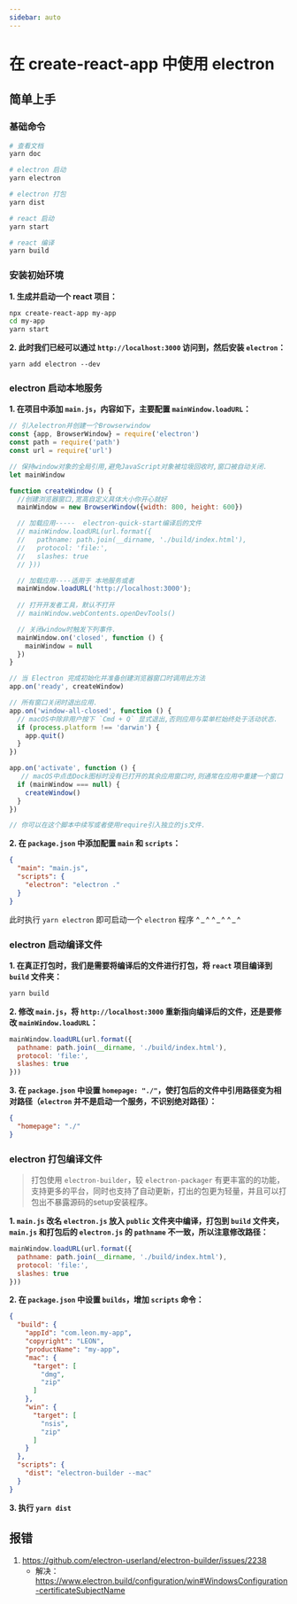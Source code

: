 ```yaml
---
sidebar: auto
---
```


# 在 create-react-app 中使用 electron

## 简单上手

### 基础命令

```bash
# 查看文档
yarn doc

# electron 启动
yarn electron

# electron 打包
yarn dist

# react 启动
yarn start

# react 编译
yarn build
```

### 安装初始环境

**1. 生成并启动一个 react 项目：**

```bash
npx create-react-app my-app
cd my-app
yarn start
```

**2. 此时我们已经可以通过 `http://localhost:3000` 访问到，然后安装 `electron`：**

```pash
yarn add electron --dev
```

### electron 启动本地服务

**1. 在项目中添加 `main.js`，内容如下，主要配置 `mainWindow.loadURL`：**

```js
// 引入electron并创建一个Browserwindow
const {app, BrowserWindow} = require('electron')
const path = require('path')
const url = require('url')

// 保持window对象的全局引用,避免JavaScript对象被垃圾回收时,窗口被自动关闭.
let mainWindow

function createWindow () {
  //创建浏览器窗口,宽高自定义具体大小你开心就好
  mainWindow = new BrowserWindow({width: 800, height: 600})

  // 加载应用-----  electron-quick-start编译后的文件
  // mainWindow.loadURL(url.format({
  //   pathname: path.join(__dirname, './build/index.html'),
  //   protocol: 'file:',
  //   slashes: true
  // }))

  // 加载应用----适用于 本地服务或者
  mainWindow.loadURL('http://localhost:3000');
  
  // 打开开发者工具，默认不打开
  // mainWindow.webContents.openDevTools()

  // 关闭window时触发下列事件.
  mainWindow.on('closed', function () {
    mainWindow = null
  })
}

// 当 Electron 完成初始化并准备创建浏览器窗口时调用此方法
app.on('ready', createWindow)

// 所有窗口关闭时退出应用.
app.on('window-all-closed', function () {
  // macOS中除非用户按下 `Cmd + Q` 显式退出,否则应用与菜单栏始终处于活动状态.
  if (process.platform !== 'darwin') {
    app.quit()
  }
})

app.on('activate', function () {
   // macOS中点击Dock图标时没有已打开的其余应用窗口时,则通常在应用中重建一个窗口
  if (mainWindow === null) {
    createWindow()
  }
})

// 你可以在这个脚本中续写或者使用require引入独立的js文件.   
```

**2. 在 `package.json` 中添加配置 `main` 和 `scripts`：**

```json
{
  "main": "main.js",
  "scripts": {
    "electron": "electron ."
  }
}
```

此时执行 `yarn electron` 即可启动一个 `electron` 程序 ^ _ ^ ^ _ ^ ^ _ ^

### electron 启动编译文件

**1. 在真正打包时，我们是需要将编译后的文件进行打包，将 `react` 项目编译到 `build` 文件夹：**

```bash
yarn build
```

**2. 修改 `main.js`，将 `http://localhost:3000` 重新指向编译后的文件，还是要修改 `mainWindow.loadURL`：**

```js
mainWindow.loadURL(url.format({
  pathname: path.join(__dirname, './build/index.html'),
  protocol: 'file:',
  slashes: true
}))
```

**3. 在 `package.json` 中设置 `homepage: "./"`，使打包后的文件中引用路径变为相对路径（`electron` 并不是启动一个服务，不识别绝对路径）：**

```json
{
  "homepage": "./"
}
```

### electron 打包编译文件

> 打包使用 `electron-builder`，较 `electron-packager` 有更丰富的的功能，支持更多的平台，同时也支持了自动更新，打出的包更为轻量，并且可以打包出不暴露源码的setup安装程序。

**1. `main.js` 改名 `electron.js` 放入 `public` 文件夹中编译，打包到 `build` 文件夹，`main.js` 和打包后的 `electron.js` 的 `pathname` 不一致，所以注意修改路径：**

```js
mainWindow.loadURL(url.format({
  pathname: path.join(__dirname, './build/index.html'),
  protocol: 'file:',
  slashes: true
}))
```

**2. 在 `package.json` 中设置 `builds`，增加 `scripts` 命令：**

```json
{
  "build": {
    "appId": "com.leon.my-app",
    "copyright": "LEON",
    "productName": "my-app",
    "mac": {
      "target": [
        "dmg",
        "zip"
      ]
    },
    "win": {
      "target": [
        "nsis",
        "zip"
      ]
    }
  },
  "scripts": {
    "dist": "electron-builder --mac"
  }
}
```

**3. 执行 `yarn dist`**

## 报错

1. https://github.com/electron-userland/electron-builder/issues/2238
   - 解决：https://www.electron.build/configuration/win#WindowsConfiguration-certificateSubjectName
